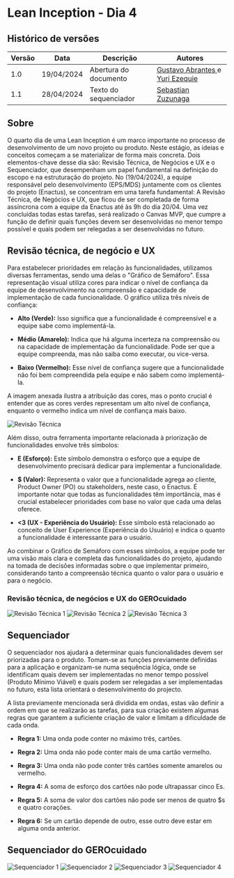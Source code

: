 # Lean Inception - Dia 4

## Histórico de versões

| Versão | Data       | Descrição | Autores |
| ------ | ---------- | --------- | ------- |
| 1.0    | 19/04/2024 | Abertura do documento | [Gustavo Abrantes ](https://github.com/GustaaSZ) e [Yuri Ezequie ](https://github.com/Yuri57Ezequiel)|
| 1.1    | 28/04/2024 | Texto do sequenciador | [Sebastian Zuzunaga](https://github.com/sebazac332)|

## Sobre

O quarto dia de uma Lean Inception é um marco importante no processo de desenvolvimento de um novo projeto ou produto. Neste estágio, as ideias e conceitos começam a se materializar de forma mais concreta. Dois elementos-chave desse dia são: Revisão Técnica, de Negócios e UX e o Sequenciador, que desempenham um papel fundamental na definição do escopo e na estruturação do projeto. No (19/04/2024), a equipe responsável pelo desenvolvimento (EPS/MDS) juntamente com os clientes do projeto (Enactus), se concentram em uma tarefa fundamental: A Revisão Técnica, de Negócios e UX, que ficou de ser completada de forma assíncrona com a equipe da Enactus até às 9h do dia 20/04. Uma vez concluídas todas estas tarefas, será realizado o Canvas MVP, que cumpre a função de definir quais funções devem ser desenvolvidas no menor tempo possível e quais podem ser relegadas a ser desenvolvidas no futuro.
<!-- e o Canvas MVP -->

## Revisão técnica, de negócio e UX
Para estabelecer prioridades em relação às funcionalidades, utilizamos diversas ferramentas, sendo uma delas o "Gráfico de Semáforo". Essa representação visual utiliza cores para indicar o nível de confiança da equipe de desenvolvimento na compreensão e capacidade de implementação de cada funcionalidade. O gráfico utiliza três níveis de confiança:

* **Alto (Verde):** Isso significa que a funcionalidade é compreensível e a equipe sabe como implementá-la.

* **Médio (Amarelo):** Indica que há alguma incerteza na compreensão ou na capacidade de implementação da funcionalidade. Pode ser que a equipe compreenda, mas não saiba como executar, ou vice-versa.

* **Baixo (Vermelho):** Esse nível de confiança sugere que a funcionalidade não foi bem compreendida pela equipe e não sabem como implementá-la.

A imagem anexada ilustra a atribuição das cores, mas o ponto crucial é entender que as cores verdes representam um alto nível de confiança, enquanto o vermelho indica um nível de confiança mais baixo.

![Revisão Técnica](../assets/revisao_tecnica.png)

Além disso, outra ferramenta importante relacionada à priorização de funcionalidades envolve três símbolos:

* **E (Esforço):** Este símbolo demonstra o esforço que a equipe de desenvolvimento precisará dedicar para implementar a funcionalidade.

* **$ (Valor):** Representa o valor que a funcionalidade agrega ao cliente, Product Owner (PO) ou stakeholders, neste caso, o Enactus. É importante notar que todas as funcionalidades têm importância, mas é crucial estabelecer prioridades com base no valor que cada uma delas oferece.

* **<3 (UX - Experiência do Usuário):** Esse símbolo está relacionado ao conceito de User Experience (Experiência do Usuário) e indica o quanto a funcionalidade é interessante para o usuário.

Ao combinar o Gráfico de Semáforo com esses símbolos, a equipe pode ter uma visão mais clara e completa das funcionalidades do projeto, ajudando na tomada de decisões informadas sobre o que implementar primeiro, considerando tanto a compreensão técnica quanto o valor para o usuário e para o negócio.

### Revisão técnica, de negócios e UX do GEROcuidado
![Revisão Técnica 1](../assets/RevisaoT_1.PNG)
![Revisão Técnica 2](../assets/RevisaoT_2.PNG)
![Revisão Técnica 3](../assets/RevisaoT_3.PNG)

## Sequenciador
O sequenciador nos ajudará a determinar quais funcionalidades devem ser priorizadas para o produto. Tomam-se as funções previamente definidas para a aplicação e organizam-se numa sequência lógica, onde se identificam quais devem ser implementadas no menor tempo possível (Produto Mínimo Viável) e quais podem ser relegadas a ser implementadas no futuro, esta lista orientará o desenvolvimento do projecto.

A lista previamente mencionada será dividida em ondas, estas vão definir a ordem em que se realizarão as tarefas, para sua criação existem algumas regras que garantem a suficiente criação de valor e limitam a dificuldade de cada onda. 

* **Regra 1:** Uma onda pode conter no máximo três, cartões.

* **Regra 2:** Uma onda não pode conter mais de uma cartão vermelho.

* **Regra 3:** Uma onda não pode conter três cartões somente amarelos ou vermelho.

* **Regra 4:** A soma de esforço dos cartões não pode ultrapassar cinco Es.

* **Regra 5:** A soma de valor dos cartões não pode ser menos de quatro $s e quatro corações.

* **Regra 6:** Se um cartão depende de outro, esse outro deve estar em alguma onda anterior.

## Sequenciador do GEROcuidado
![Sequenciador 1](../assets/seq1.PNG)
![Sequenciador 2](../assets/seq2.PNG)
![Sequenciador 3](../assets/seq3.PNG)
![Sequenciador 4](../assets/seq4.PNG)
